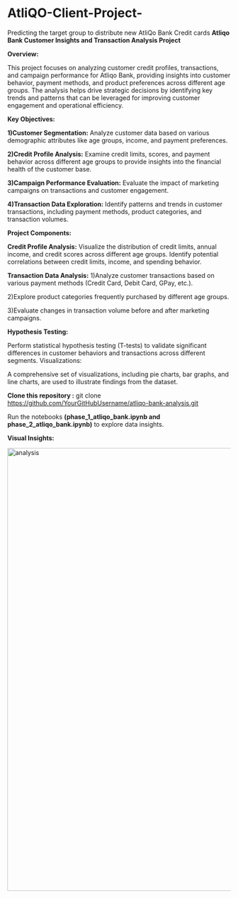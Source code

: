 
# AtliQO-Client-Project-

Predicting the target group to distribute new AtliQo Bank Credit cards
**Atliqo Bank Customer Insights and Transaction Analysis Project**

**Overview:**

This project focuses on analyzing customer credit profiles, transactions, and campaign performance for Atliqo Bank, providing insights into customer behavior, payment methods, and product preferences across different age groups. The analysis helps drive strategic decisions by identifying key trends and patterns that can be leveraged for improving customer engagement and operational efficiency.

**Key Objectives:**

**1)Customer Segmentation:** Analyze customer data based on various demographic attributes like age groups, income, and payment preferences.

**2)Credit Profile Analysis:** Examine credit limits, scores, and payment behavior across different age groups to provide insights into the financial health of the customer base.

**3)Campaign Performance Evaluation:** Evaluate the impact of marketing campaigns on transactions and customer engagement.

**4)Transaction Data Exploration:** Identify patterns and trends in customer transactions, including payment methods, product categories, and transaction volumes.

**Project Components:**

**Credit Profile Analysis:**
Visualize the distribution of credit limits, annual income, and credit scores across different age groups.
Identify potential correlations between credit limits, income, and spending behavior.

**Transaction Data Analysis:**
1)Analyze customer transactions based on various payment methods (Credit Card, Debit Card, GPay, etc.).

2)Explore product categories frequently purchased by different age groups.

3)Evaluate changes in transaction volume before and after marketing campaigns.

**Hypothesis Testing:**

Perform statistical hypothesis testing (T-tests) to validate significant differences in customer behaviors and transactions across different segments.
Visualizations:

A comprehensive set of visualizations, including pie charts, bar graphs, and line charts, are used to illustrate findings from the dataset.



**Clone this repository :** git clone https://github.com/YourGitHubUsername/atliqo-bank-analysis.git



Run the notebooks **(phase_1_atliqo_bank.ipynb and phase_2_atliqo_bank.ipynb)** to explore data insights.


**Visual Insights:**

<img width="1000" alt="analysis" src="https://github.com/user-attachments/assets/263d1db5-4366-4c48-8b19-afeeb3ac6eed">




